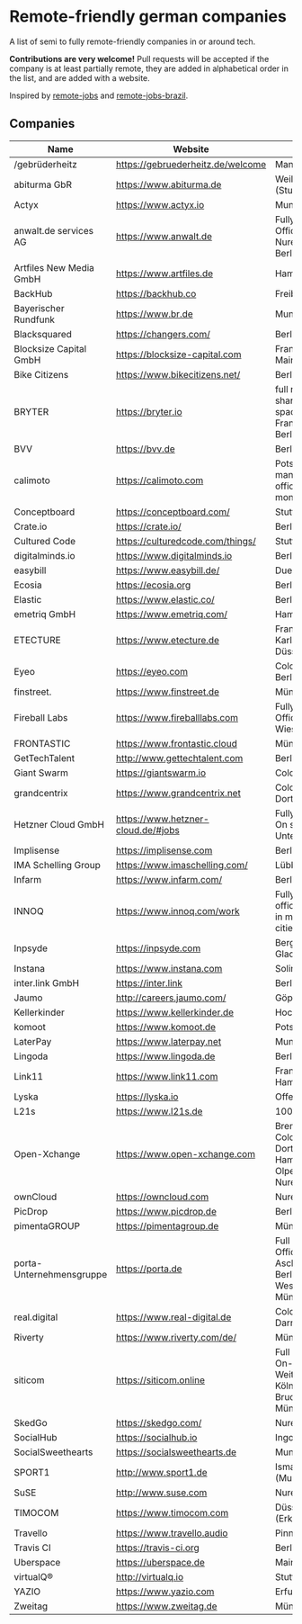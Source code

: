 # Remote-friendly german companies

A list of semi to fully remote-friendly companies in or around tech.

**Contributions are very welcome!** Pull requests will be accepted if the company is at least partially remote, they are added in alphabetical order in the list, and are added with a website.

Inspired by [remote-jobs](https://github.com/jessicard/remote-jobs) and [remote-jobs-brazil](https://github.com/lerrua/remote-jobs-brazil).

## Companies

| Name                     | Website                            | City                                                                      |
| ------------------------ | ---------------------------------- | ------------------------------------------------------------------------- |
| /gebrüderheitz           | https://gebruederheitz.de/welcome  | Mannheim                                                                  |
| abiturma GbR             | https://www.abiturma.de            | Weil der Stadt (Stuttgart)                                                |
| Actyx                    | https://www.actyx.io               | Munich                                                                    |
| anwalt.de services AG    | https://www.anwalt.de              | Fully remote ; Offices in Nuremberg + Berlin                              |
| Artfiles New Media GmbH  | https://www.artfiles.de            | Hamburg                                                                   |
| BackHub                  | https://backhub.co                 | Freiburg                                                                  |
| Bayerischer Rundfunk     | https://www.br.de                  | Munich                                                                    |
| Blacksquared             | https://changers.com/              | Berlin                                                                    |
| Blocksize Capital GmbH   | https://blocksize-capital.com      | Frankfurt am Main                                                         |
| Bike Citizens            | https://www.bikecitizens.net/      | Berlin                                                                    |
| BRYTER                   | https://bryter.io                  | full remote, shared office spaces in Frankfurt a.M. / Berlin / London     |
| BVV                      | https://bvv.de                     | Berlin                                                                    |
| calimoto                 | https://calimoto.com               | Potsdam (2 mandatory office days per month)                               |
| Conceptboard             | https://conceptboard.com/          | Stuttgart                                                                 |
| Crate.io                 | https://crate.io/                  | Berlin                                                                    |
| Cultured Code            | https://culturedcode.com/things/   | Stuttgart                                                                 |
| digitalminds.io          | https://www.digitalminds.io        | Berlin                                                                    |
| easybill                 | https://www.easybill.de/           | Duesseldorf                                                               |
| Ecosia                   | https://ecosia.org                 | Berlin                                                                    |
| Elastic                  | https://www.elastic.co/            | Berlin                                                                    |
| emetriq GmbH             | https://www.emetriq.com/           | Hamburg                                                                   |
| ETECTURE                 | https://www.etecture.de            | Frankfurt a.M. / Karlsruhe / Düsseldorf                                   |
| Eyeo                     | https://eyeo.com                   | Cologne / Berlin                                                          |
| finstreet.               | https://www.finstreet.de           | Münster                                                                   |
| Fireball Labs            | https://www.fireballlabs.com       | Fully remote ; Office in Bad Wiessee                                      |
| FRONTASTIC               | https://www.frontastic.cloud       | Münster                                                                   |
| GetTechTalent            | http://www.gettechtalent.com       | Berlin                                                                    |
| Giant Swarm              | https://giantswarm.io              | Cologne                                                                   |
| grandcentrix             | https://www.grandcentrix.net       | Cologne / Dortmund                                                        |
| Hetzner Cloud GmbH       | https://www.hetzner-cloud.de/#jobs | Fully remote / On site Unterföhring                                       |
| Implisense               | https://implisense.com             | Berlin                                                                    |
| IMA Schelling Group      | https://www.imaschelling.com/      | Lübbecke                                                                  |
| Infarm                   | https://www.infarm.com/            | Berlin                                                                    |
| INNOQ                    | https://www.innoq.com/work         | Fully remote, office spaces in multiple cities                            |
| Inpsyde                  | https://inpsyde.com                | Bergisch Gladbach                                                         |
| Instana                  | https://www.instana.com            | Solingen                                                                  |
| inter.link GmbH          | https://inter.link                 | Berlin                                                                    | 
| Jaumo                    | http://careers.jaumo.com/          | Göppingen                                                                 |
| Kellerkinder             | https://www.kellerkinder.de        | Hockenheim                                                                |
| komoot                   | https://www.komoot.de              | Potsdam                                                                   |
| LaterPay                 | https://www.laterpay.net           | Munich                                                                    |
| Lingoda                  | https://www.lingoda.de             | Berlin                                                                    |
| Link11                   | https://www.link11.com             | Frankfurt / Hamburg                                                       |
| Lyska                    | https://lyska.io                   | Offenbach                                                                 |
| L21s                     | https://www.l21s.de                | 100% Remote                                                               |
| Open-Xchange             | https://www.open-xchange.com       | Bremen / Cologne / Dortmund / Hamburg / Olpe / Nuremberg                  |
| ownCloud                 | https://owncloud.com               | Nuremberg                                                                 |
| PicDrop                  | https://www.picdrop.de             | Berlin                                                                    |
| pimentaGROUP             | https://pimentagroup.de            | Münster                                                                   |
| porta-Unternehmensgruppe | https://porta.de                   | Full Remote - Offices in Aschaffenburg, Berlin, Porta Westfalica, München |
| real.digital             | https://www.real-digital.de        | Cologne / Darmstadt                                                       |
| Riverty                  | https://www.riverty.com/de/        | Münster                                                                   |
| siticom                  | https://siticom.online             | Full Remote - On-Site in Weiterstadt, Köln, Dresden, Bruchsal, München    |
| SkedGo                   | https://skedgo.com/                | Nuremberg                                                                 |
| SocialHub                | https://socialhub.io               | Ingolstadt                                                                |
| SocialSweethearts        | https://socialsweethearts.de       | Munich                                                                    |
| SPORT1                   | http://www.sport1.de               | Ismaning (Munich)                                                         |
| SuSE                     | http://www.suse.com                | Nuremberg                                                                 |
| TIMOCOM                  | https://www.timocom.com            | Düsseldorf (Erkrath)                                                      |
| Travello                 | https://www.travello.audio         | Pinneberg                                                                 |
| Travis CI                | https://travis-ci.org              | Berlin                                                                    |
| Uberspace                | https://uberspace.de               | Mainz                                                                     |
| virtualQ®                | http://virtualq.io                 | Stuttgart                                                                 |
| YAZIO                    | https://www.yazio.com              | Erfurt                                                                    |
| Zweitag                  | https://www.zweitag.de             | Münster                                                                   |

